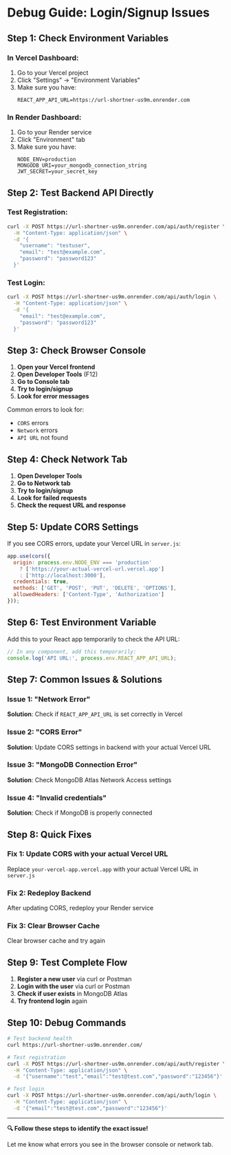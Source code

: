 # Debug Guide: Login/Signup Issues

## Step 1: Check Environment Variables

### In Vercel Dashboard:
1. Go to your Vercel project
2. Click "Settings" → "Environment Variables"
3. Make sure you have:
   ```
   REACT_APP_API_URL=https://url-shortner-us9m.onrender.com
   ```

### In Render Dashboard:
1. Go to your Render service
2. Click "Environment" tab
3. Make sure you have:
   ```
   NODE_ENV=production
   MONGODB_URI=your_mongodb_connection_string
   JWT_SECRET=your_secret_key
   ```

## Step 2: Test Backend API Directly

### Test Registration:
```bash
curl -X POST https://url-shortner-us9m.onrender.com/api/auth/register \
  -H "Content-Type: application/json" \
  -d '{
    "username": "testuser",
    "email": "test@example.com",
    "password": "password123"
  }'
```

### Test Login:
```bash
curl -X POST https://url-shortner-us9m.onrender.com/api/auth/login \
  -H "Content-Type: application/json" \
  -d '{
    "email": "test@example.com",
    "password": "password123"
  }'
```

## Step 3: Check Browser Console

1. **Open your Vercel frontend**
2. **Open Developer Tools** (F12)
3. **Go to Console tab**
4. **Try to login/signup**
5. **Look for error messages**

Common errors to look for:
- `CORS` errors
- `Network` errors
- `API URL` not found

## Step 4: Check Network Tab

1. **Open Developer Tools**
2. **Go to Network tab**
3. **Try to login/signup**
4. **Look for failed requests**
5. **Check the request URL and response**

## Step 5: Update CORS Settings

If you see CORS errors, update your Vercel URL in `server.js`:

```javascript
app.use(cors({
  origin: process.env.NODE_ENV === 'production' 
    ? ['https://your-actual-vercel-url.vercel.app'] 
    : ['http://localhost:3000'],
  credentials: true,
  methods: ['GET', 'POST', 'PUT', 'DELETE', 'OPTIONS'],
  allowedHeaders: ['Content-Type', 'Authorization']
}));
```

## Step 6: Test Environment Variable

Add this to your React app temporarily to check the API URL:

```javascript
// In any component, add this temporarily:
console.log('API URL:', process.env.REACT_APP_API_URL);
```

## Step 7: Common Issues & Solutions

### Issue 1: "Network Error"
**Solution**: Check if `REACT_APP_API_URL` is set correctly in Vercel

### Issue 2: "CORS Error"
**Solution**: Update CORS settings in backend with your actual Vercel URL

### Issue 3: "MongoDB Connection Error"
**Solution**: Check MongoDB Atlas Network Access settings

### Issue 4: "Invalid credentials"
**Solution**: Check if MongoDB is properly connected

## Step 8: Quick Fixes

### Fix 1: Update CORS with your actual Vercel URL
Replace `your-vercel-app.vercel.app` with your actual Vercel URL in `server.js`

### Fix 2: Redeploy Backend
After updating CORS, redeploy your Render service

### Fix 3: Clear Browser Cache
Clear browser cache and try again

## Step 9: Test Complete Flow

1. **Register a new user** via curl or Postman
2. **Login with the user** via curl or Postman
3. **Check if user exists** in MongoDB Atlas
4. **Try frontend login** again

## Step 10: Debug Commands

```bash
# Test backend health
curl https://url-shortner-us9m.onrender.com/

# Test registration
curl -X POST https://url-shortner-us9m.onrender.com/api/auth/register \
  -H "Content-Type: application/json" \
  -d '{"username":"test","email":"test@test.com","password":"123456"}'

# Test login
curl -X POST https://url-shortner-us9m.onrender.com/api/auth/login \
  -H "Content-Type: application/json" \
  -d '{"email":"test@test.com","password":"123456"}'
```

---

**🔍 Follow these steps to identify the exact issue!**

Let me know what errors you see in the browser console or network tab. 